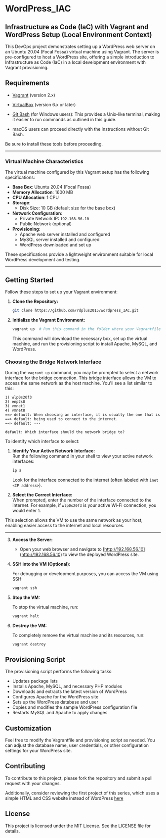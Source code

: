 
# WordPress_IAC

## Infrastructure as Code (IaC) with Vagrant and WordPress Setup (Local Environment Context)

This DevOps project demonstrates setting up a WordPress web server on an Ubuntu 20.04 (Focal Fossa) virtual machine using Vagrant. The server is pre-configured to host a WordPress site, offering a simple introduction to Infrastructure as Code (IaC) in a local development environment with Vagrant provisioning.

## Requirements

-   [Vagrant](https://www.vagrantup.com/downloads) (version 2.x)
-   [VirtualBox](https://www.virtualbox.org/wiki/Downloads) (version 6.x or later)

- [Git Bash](https://gitforwindows.org/) (for Windows users): This provides a Unix-like terminal, making it easier to run commands as outlined in this guide.

- macOS users can proceed directly with the instructions without Git Bash.

Be sure to install these tools before proceeding.

---

### Virtual Machine Characteristics

The virtual machine configured by this Vagrant setup has the following specifications:

-   **Base Box**: Ubuntu 20.04 (Focal Fossa)
-   **Memory Allocation**: 1600 MB
-   **CPU Allocation**: 1 CPU
-   **Storage**:
    -   Disk Size: 10 GB (default size for the base box)
-   **Network Configuration**:
    -   Private Network IP: `192.168.56.10`
    -   Public Network (optional)
-   **Provisioning**:
    -   Apache web server installed and configured
    -   MySQL server installed and configured
    -   WordPress downloaded and set up

These specifications provide a lightweight environment suitable for local WordPress development and testing.

---

## Getting Started

Follow these steps to set up your Vagrant environment:

1.  **Clone the Repository:**

    ```bash
    git clone https://github.com/rdplus2015/wordpress_IAC.git
    ```

2. **Initialize the Vagrant Environment:**

    ```bash
    vagrant up  # Run this command in the folder where your Vagrantfile is located
    ```

    This command will download the necessary box, set up the virtual machine, and run the provisioning script to install Apache, MySQL, and WordPress.

### Choosing the Bridge Network Interface

During the `vagrant up` command, you may be prompted to select a network interface for the bridge connection. This bridge interface allows the VM to access the same network as the host machine. You'll see a list similar to this:

```plaintext
1) wlp0s20f3
2) enp2s0
3) vmnet1
4) vmnet8
==> default: When choosing an interface, it is usually the one that is
==> default: being used to connect to the internet.
==> default: ---

default: Which interface should the network bridge to?
```

To identify which interface to select:

1. **Identify Your Active Network Interface:**  
   Run the following command in your shell to view your active network interfaces:

   ```bash
   ip a
   ```

   Look for the interface connected to the internet (often labeled with `inet <IP address>`).

2. **Select the Correct Interface:**  
   When prompted, enter the number of the interface connected to the internet. For example, if `wlp0s20f3` is your active Wi-Fi connection, you would enter `1`.

This selection allows the VM to use the same network as your host, enabling easier access to the internet and local resources.

---

3. **Access the Server:**

    - Open your web browser and navigate to [http://192.168.56.10](http://192.168.56.10) to view the deployed WordPress site.

4. **SSH into the VM (Optional):**

    For debugging or development purposes, you can access the VM using SSH:

    ```bash
    vagrant ssh
    ```

5. **Stop the VM:**

    To stop the virtual machine, run:

    ```bash
    vagrant halt
    ```

6. **Destroy the VM:**

    To completely remove the virtual machine and its resources, run:

    ```bash
    vagrant destroy
    ```



## Provisioning Script

The provisioning script performs the following tasks:

- Updates package lists
- Installs Apache, MySQL, and necessary PHP modules
- Downloads and extracts the latest version of WordPress
- Configures Apache for the WordPress site
- Sets up the WordPress database and user
- Copies and modifies the sample WordPress configuration file
- Restarts MySQL and Apache to apply changes


## Customization

Feel free to modify the Vagrantfile and provisioning script as needed. You can adjust the database name, user credentials, or other configuration settings for your WordPress site.

## Contributing

To contribute to this project, please fork the repository and submit a pull request with your changes.

Additionally, consider reviewing the first project of this series, which uses a simple HTML and CSS website instead of WordPress [here](https://github.com/rdplus2015/minifinance_IAC)

## License

This project is licensed under the MIT License. See the LICENSE file for details.
